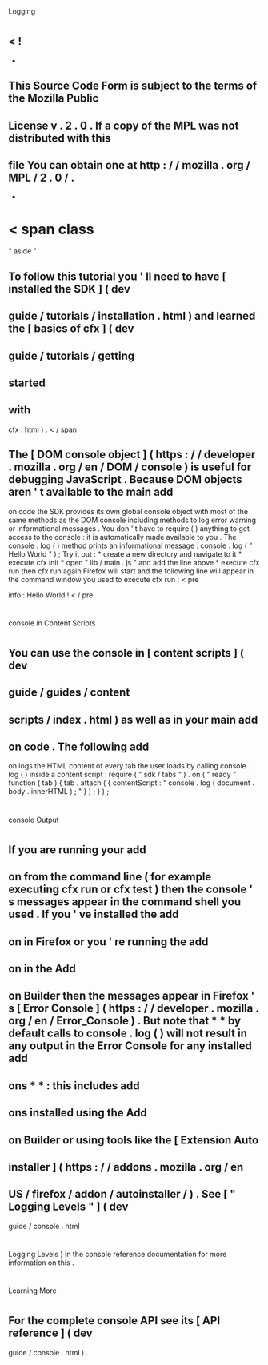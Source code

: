 #
Logging
#
<
!
-
-
This
Source
Code
Form
is
subject
to
the
terms
of
the
Mozilla
Public
-
License
v
.
2
.
0
.
If
a
copy
of
the
MPL
was
not
distributed
with
this
-
file
You
can
obtain
one
at
http
:
/
/
mozilla
.
org
/
MPL
/
2
.
0
/
.
-
-
>
<
span
class
=
"
aside
"
>
To
follow
this
tutorial
you
'
ll
need
to
have
[
installed
the
SDK
]
(
dev
-
guide
/
tutorials
/
installation
.
html
)
and
learned
the
[
basics
of
cfx
]
(
dev
-
guide
/
tutorials
/
getting
-
started
-
with
-
cfx
.
html
)
.
<
/
span
>
The
[
DOM
console
object
]
(
https
:
/
/
developer
.
mozilla
.
org
/
en
/
DOM
/
console
)
is
useful
for
debugging
JavaScript
.
Because
DOM
objects
aren
'
t
available
to
the
main
add
-
on
code
the
SDK
provides
its
own
global
console
object
with
most
of
the
same
methods
as
the
DOM
console
including
methods
to
log
error
warning
or
informational
messages
.
You
don
'
t
have
to
require
(
)
anything
to
get
access
to
the
console
:
it
is
automatically
made
available
to
you
.
The
console
.
log
(
)
method
prints
an
informational
message
:
console
.
log
(
"
Hello
World
"
)
;
Try
it
out
:
*
create
a
new
directory
and
navigate
to
it
*
execute
cfx
init
*
open
"
lib
/
main
.
js
"
and
add
the
line
above
*
execute
cfx
run
then
cfx
run
again
Firefox
will
start
and
the
following
line
will
appear
in
the
command
window
you
used
to
execute
cfx
run
:
<
pre
>
info
:
Hello
World
!
<
/
pre
>
#
#
console
in
Content
Scripts
#
#
You
can
use
the
console
in
[
content
scripts
]
(
dev
-
guide
/
guides
/
content
-
scripts
/
index
.
html
)
as
well
as
in
your
main
add
-
on
code
.
The
following
add
-
on
logs
the
HTML
content
of
every
tab
the
user
loads
by
calling
console
.
log
(
)
inside
a
content
script
:
require
(
"
sdk
/
tabs
"
)
.
on
(
"
ready
"
function
(
tab
)
{
tab
.
attach
(
{
contentScript
:
"
console
.
log
(
document
.
body
.
innerHTML
)
;
"
}
)
;
}
)
;
#
#
console
Output
#
#
If
you
are
running
your
add
-
on
from
the
command
line
(
for
example
executing
cfx
run
or
cfx
test
)
then
the
console
'
s
messages
appear
in
the
command
shell
you
used
.
If
you
'
ve
installed
the
add
-
on
in
Firefox
or
you
'
re
running
the
add
-
on
in
the
Add
-
on
Builder
then
the
messages
appear
in
Firefox
'
s
[
Error
Console
]
(
https
:
/
/
developer
.
mozilla
.
org
/
en
/
Error_Console
)
.
But
note
that
*
*
by
default
calls
to
console
.
log
(
)
will
not
result
in
any
output
in
the
Error
Console
for
any
installed
add
-
ons
*
*
:
this
includes
add
-
ons
installed
using
the
Add
-
on
Builder
or
using
tools
like
the
[
Extension
Auto
-
installer
]
(
https
:
/
/
addons
.
mozilla
.
org
/
en
-
US
/
firefox
/
addon
/
autoinstaller
/
)
.
See
[
"
Logging
Levels
"
]
(
dev
-
guide
/
console
.
html
#
Logging
Levels
)
in
the
console
reference
documentation
for
more
information
on
this
.
#
#
Learning
More
#
#
For
the
complete
console
API
see
its
[
API
reference
]
(
dev
-
guide
/
console
.
html
)
.
